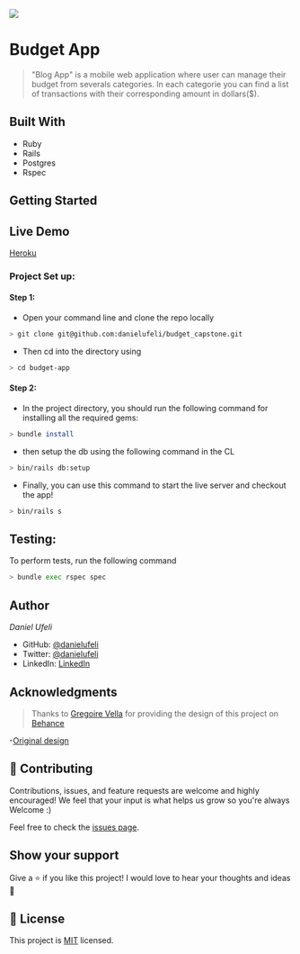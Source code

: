 <!-- @format -->

![](https://img.shields.io/badge/Microverse-blueviolet)

# Budget App

> "Blog App" is a mobile web application where user can manage their budget from severals categories. In each categorie you can find a list of transactions with their corresponding amount in dollars($).


## Built With

- Ruby
- Rails
- Postgres
- Rspec

## Getting Started

## Live Demo

[Heroku](https://gentle-garden-21828.herokuapp.com/)

### Project Set up:

#### Step 1:

- Open your command line and clone the repo locally

```bash
> git clone git@github.com:danielufeli/budget_capstone.git
```

- Then cd into the directory using

```bash
> cd budget-app
```
#### Step 2:

- In the project directory, you should run the following command for installing all the required gems:

```bash
> bundle install
```

- then setup the db using the following command in the CL

```bash
> bin/rails db:setup
```

- Finally, you can use this command to start the live server and checkout the app!

```bash
> bin/rails s
```

## Testing:

To perform tests, run the following command

```bash
> bundle exec rspec spec
```

## Author

*Daniel Ufeli*

- GitHub: [@danielufeli](https://github.com/danielufeli)
- Twitter: [@danielufeli](https://twitter.com/danielufeli)
- LinkedIn: [LinkedIn](https://linkedin.com/in/danielcode)

## Acknowledgments
> Thanks to [Gregoire Vella](https://www.behance.net/gregoirevella) for providing the design of this project on [Behance](https://www.behance.net/)

-[Original design](https://www.behance.net/gallery/19759151/Snapscan-iOs-design-and-branding?tracking_source=)

## 🤝 Contributing

Contributions, issues, and feature requests are welcome and highly encouraged!
We feel that your input is what helps us grow so you're always Welcome :)

Feel free to check the [issues page](../../issues/).

## Show your support

Give a ⭐️ if you like this project!
I would love to hear your thoughts and ideas 🖤

## 📝 License

This project is [MIT](./MIT.md) licensed.